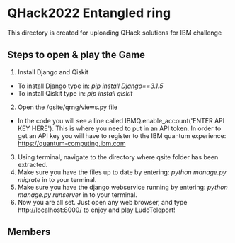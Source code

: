 # QHack2022 Entangled ring
This directory is created for uploading QHack solutions for IBM challenge

## Steps to open & play the Game
1. Install Django and Qiskit
 - To install Django type in: _pip install Django==3.1.5_
 - To install Qiskit type in: _pip install qiskit_
2. Open the /qsite/qrng/views.py file
 - In the code you will see a line called IBMQ.enable_account('ENTER API KEY HERE'). This is where you need to put in an API token. In order to get an API key you will have to register to the IBM quantum experience: https://quantum-computing.ibm.com
3. Using terminal, navigate to the directory where qsite folder has been extracted.
4. Make sure you have the files up to date by entering: _python manage.py migrate_ in to your terminal.
5. Make sure you have the django webservice running by entering: _python manage.py runserver_ in to your terminal.
6. Now you are all set. Just open any web browser, and type http://localhost:8000/ to enjoy and play LudoTeleport!

## Members
